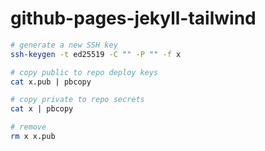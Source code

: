 # github-pages-jekyll-tailwind

```sh
# generate a new SSH key
ssh-keygen -t ed25519 -C "" -P "" -f x

# copy public to repo deploy keys
cat x.pub | pbcopy

# copy private to repo secrets
cat x | pbcopy

# remove
rm x x.pub
```
